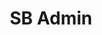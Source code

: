 ---
title:			"SB Admin"
slug:			sb-admin
src:			/template-overviews/sb-admin
categories:		template admin full-websites unstyled popular
description:	"A Bootstrap 4 admin theme with powerful jQuery plugins to extend the functionality of the Bootstrap framework."
bump:			"A free Bootstrap admin template."
img-src:		/img/templates/sb-admin.jpg
img-desc:		"Free Bootstrap Admin Template - SB Admin"
layout:			template-overview

meta-title: "SB Admin - Free Bootstrap Admin Template"
meta-description: "A free to use Bootstrap 4 admin template with powerful jQuery plugins included. All Start Bootstrap templates are free to download and open source."

features:
  - Fixed, responsive top menu bar with category dropdowns
  - Fixed, responsive side menu bar with second level dropdowns
  - 3 custom panel colors: red, yellow, and green
  - Flot and morris.js jQuery charts
  - Basic Bootstrap components included
  - Breadcrumb navigation
  - Blank page for starting projects
  - Widget panels for easy data presentation
  - Unstyled format that integrates well with many Bootstrap UI kits

long-description: "SB Admin is a free to download Bootstrap admin template. This template uses the defaul Bootstrap 4 styles along with a variety of powerful jQuery plugins to create a pwerful framework for creating admin panels, web apps, or back-end dashboards."

alt-version:		"no"
user-version:		"no"

v4-version:     "yes"
alt-v4:         "https://github.com/BlackrockDigital/startbootstrap-sb-admin/archive/v4-dev.zip"

redirect_from:
  - /sb-admin/
  - /sb-admin.php/
  - /templates/sb-admin.html/
  - /templates/sb-admin/
  - /templates/sb-admin/tables.html
  - /templates/sb-admin/charts.html
  - /templates/sb-admin/index.html
  - /templates/sb-admin/bootstrap-grid.html
  - /templates/sb-admin/blank-page.html
  - /templates/sb-admin/typography/
  - /templates/sb-admin/typography.html/
  - /downloads/sb-admin.zip/
---